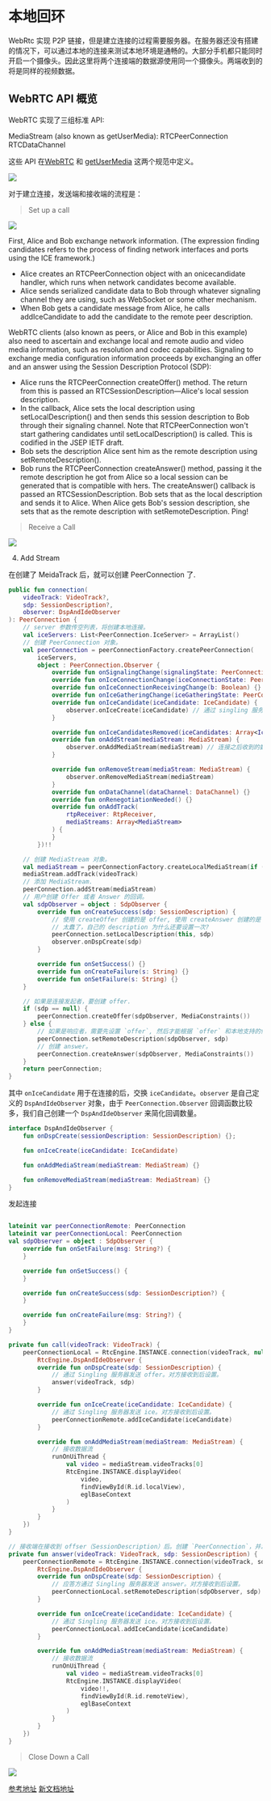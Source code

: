 # 本地回环

WebRtc 实现 P2P 链接，但是建立连接的过程需要服务器。在服务器还没有搭建的情况下，可以通过本地的连接来测试本地环境是通畅的。大部分手机都只能同时开启一个摄像头。因此这里将两个连接端的数据源使用同一个摄像头。两端收到的将是同样的视频数据。

## WebRTC API 概览

WebRTC 实现了三组标准 API:

MediaStream (also known as getUserMedia): 
RTCPeerConnection
RTCDataChannel

这些 API 在[WebRTC](https://w3c.github.io/webrtc-pc/) 和 [getUserMedia](https://www.w3.org/TR/mediacapture-streams/) 这两个规范中定义。


![](images/WebRTCNativeAPIsDocument.png)


对于建立连接，发送端和接收端的流程是：
> Set up a call

![](images/WebRTCNativeAPIs_call.png)

First, Alice and Bob exchange network information. (The expression finding candidates refers to the process of finding network interfaces and ports using the ICE framework.)

- Alice creates an RTCPeerConnection object with an onicecandidate handler, which runs when network candidates become available.
- Alice sends serialized candidate data to Bob through whatever signaling channel they are using, such as WebSocket or some other mechanism.
- When Bob gets a candidate message from Alice, he calls addIceCandidate to add the candidate to the remote peer description.

WebRTC clients (also known as peers, or Alice and Bob in this example) also need to ascertain and exchange local and remote audio and video media information, such as resolution and codec capabilities. Signaling to exchange media configuration information proceeds by exchanging an offer and an answer using the Session Description Protocol (SDP):

- Alice runs the RTCPeerConnection createOffer() method. The return from this is passed an RTCSessionDescription—Alice's local session description.
- In the callback, Alice sets the local description using setLocalDescription() and then sends this session description to Bob through their signaling channel. Note that RTCPeerConnection won't start gathering candidates until setLocalDescription() is called. This is codified in the JSEP IETF draft.
- Bob sets the description Alice sent him as the remote description using setRemoteDescription().
- Bob runs the RTCPeerConnection createAnswer() method, passing it the remote description he got from Alice so a local session can be generated that is compatible with hers. The createAnswer() callback is passed an RTCSessionDescription. Bob sets that as the local description and sends it to Alice.
When Alice gets Bob's session description, she sets that as the remote description with setRemoteDescription.
Ping!


> Receive a Call

![](images/WebRTCNativeAPIs_receive.png)

4. Add Stream

在创建了 MeidaTrack 后，就可以创建 PeerConnection 了. 

```kotlin
public fun connection(
    videoTrack: VideoTrack?,
    sdp: SessionDescription?,
    observer: DspAndIdeObserver
): PeerConnection {
    // server 参数传空列表，将创建本地连接。
    val iceServers: List<PeerConnection.IceServer> = ArrayList()
    // 创建 PeerConnection 对象。
    val peerConnection = peerConnectionFactory.createPeerConnection(
        iceServers,
        object : PeerConnection.Observer {
            override fun onSignalingChange(signalingState: PeerConnection.SignalingState) {}
            override fun onIceConnectionChange(iceConnectionState: PeerConnection.IceConnectionState) {}
            override fun onIceConnectionReceivingChange(b: Boolean) {}
            override fun onIceGatheringChange(iceGatheringState: PeerConnection.IceGatheringState) {}
            override fun onIceCandidate(iceCandidate: IceCandidate) {
                observer.onIceCreate(iceCandidate) // 通过 singling 服务器发送 ice。
            }

            override fun onIceCandidatesRemoved(iceCandidates: Array<IceCandidate>) {}
            override fun onAddStream(mediaStream: MediaStream) {
                observer.onAddMediaStream(mediaStream) // 连接之后收到的数据流。
            }

            override fun onRemoveStream(mediaStream: MediaStream) {
                observer.onRemoveMediaStream(mediaStream)
            }
            override fun onDataChannel(dataChannel: DataChannel) {}
            override fun onRenegotiationNeeded() {}
            override fun onAddTrack(
                rtpReceiver: RtpReceiver,
                mediaStreams: Array<MediaStream>
            ) {
            }
        })!!

    // 创建 MediaStream 对象。
    val mediaStream = peerConnectionFactory.createLocalMediaStream(if (sdp == null)  "offerMediaStream" else "answerMediaStream")
    mediaStream.addTrack(videoTrack)
    // 添加 MediaStream. 
    peerConnection.addStream(mediaStream)
    // 用户创建 Offer 或者 Answer 的回调。
    val sdpObserver = object : SdpObserver {
        override fun onCreateSuccess(sdp: SessionDescription) {
            // 使用 createOffer 创建的是 offer, 使用 createAnswer 创建的是 answer.
            // 太蠢了，自己的 description 为什么还要设置一次?
            peerConnection.setLocalDescription(this, sdp)
            observer.onDspCreate(sdp)
        }

        override fun onSetSuccess() {}
        override fun onCreateFailure(s: String) {}
        override fun onSetFailure(s: String) {}
    }

    // 如果是连接发起者，要创建 offer.
    if (sdp == null) {
        peerConnection.createOffer(sdpObserver, MediaConstraints())
    } else {
        // 如果是响应者，需要先设置 `offer`, 然后才能根据 `offer` 和本地支持的情况，创建 `answer`。 
        peerConnection.setRemoteDescription(sdpObserver, sdp)
        // 创建 answer。
        peerConnection.createAnswer(sdpObserver, MediaConstraints())
    }
    return peerConnection;
}
```

其中 `onIceCandidate` 用于在连接的后，交换 `iceCandidate`。`observer` 是自己定义的 `DspAndIdeObserver` 对象，由于 `PeerConnection.Observer` 回调函数比较多，我们自己创建一个 `DspAndIdeObserver` 来简化回调数量。

```kotlin
interface DspAndIdeObserver {
    fun onDspCreate(sessionDescription: SessionDescription) {};

    fun onIceCreate(iceCandidate: IceCandidate)

    fun onAddMediaStream(mediaStream: MediaStream) {}

    fun onRemoveMediaStream(mediaStream: MediaStream) {}
}
```
发起连接

```kotlin

lateinit var peerConnectionRemote: PeerConnection
lateinit var peerConnectionLocal: PeerConnection
val sdpObserver = object : SdpObserver {
    override fun onSetFailure(msg: String?) {
    }

    override fun onSetSuccess() {
    }

    override fun onCreateSuccess(sdp: SessionDescription?) {
    }

    override fun onCreateFailure(msg: String?) {
    }
}

private fun call(videoTrack: VideoTrack) {
    peerConnectionLocal = RtcEngine.INSTANCE.connection(videoTrack, null, object :
        RtcEngine.DspAndIdeObserver {
        override fun onDspCreate(sdp: SessionDescription) {
            // 通过 Singling 服务器发送 offer。对方接收到后设置。
            answer(videoTrack, sdp)
        }

        override fun onIceCreate(iceCandidate: IceCandidate) {
            // 通过 Singling 服务器发送 ice。对方接收到后设置。
            peerConnectionRemote.addIceCandidate(iceCandidate)
        }

        override fun onAddMediaStream(mediaStream: MediaStream) {
            // 接收数据流
            runOnUiThread {
                val video = mediaStream.videoTracks[0]
                RtcEngine.INSTANCE.displayVideo(
                    video,
                    findViewById(R.id.localView),
                    eglBaseContext
                )
            }
        }
    })
}

// 接收端在接收到 offser（SessionDescription）后。创建 `PeerConnection`，并发送 `answer` 给对方。
private fun answer(videoTrack: VideoTrack, sdp: SessionDescription) {
    peerConnectionRemote = RtcEngine.INSTANCE.connection(videoTrack, sdp, object :
        RtcEngine.DspAndIdeObserver {
        override fun onDspCreate(sdp: SessionDescription) {
            // 应答方通过 Singling 服务器发送 answer。对方接收到后设置。
            peerConnectionLocal.setRemoteDescription(sdpObserver, sdp)
        }

        override fun onIceCreate(iceCandidate: IceCandidate) {
            // 通过 Singling 服务器发送 ice。对方接收到后设置。
            peerConnectionLocal.addIceCandidate(iceCandidate)
        }

        override fun onAddMediaStream(mediaStream: MediaStream) {
            // 接收数据流
            runOnUiThread {
                val video = mediaStream.videoTracks[0]
                RtcEngine.INSTANCE.displayVideo(
                    video!!,
                    findViewById(R.id.remoteView),
                    eglBaseContext
                )
            }
        }
    })
}
```


> Close Down a Call

![](images/WebRTCNativeAPIs_close.png)


[参考地址](https://webrtc.github.io/webrtc-org/native-code/native-apis/)
[新文档地址](https://webrtc.googlesource.com/src/+/refs/heads/master/docs/native-code/index.md)